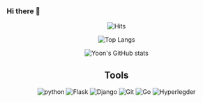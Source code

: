 ### Hi there 👋
<div align=center>
 
![Hits](https://hits.seeyoufarm.com/api/count/incr/badge.svg?url=https%3A%2F%2Fgithub.com%2FDarkphilip&count_bg=%2379C83D&title_bg=%23555555&icon=&icon_color=%23E7E7E7&title=hits&edge_flat=false)

![Top Langs](https://github-readme-stats.vercel.app/api/top-langs/?username=Darkphilip)

![Yoon's GitHub stats](https://github-readme-stats.vercel.app/api?username=Darkphilip)

## Tools

![python](http://img.shields.io/badge/Python-3776AB?style=flat-square&logo=Python&logoColor=white)
![Flask](http://img.shields.io/badge/Flask-black?style=flat-square&logo=Flask&logoColor=white)
![Django](http://img.shields.io/badge/Django-092E20?style=flat-square&logo=Django&logoColor=white)
![Git](http://img.shields.io/badge/Git-F05032?style=flat-square&logo=Git&logoColor=white)
 ![Go](http://img.shields.io/badge/Go-00ADD8?style=flat-square&logo=Go&logoColor=white)
  ![Hyperlegder](http://img.shields.io/badge/Hyperledger-2F3134?style=flat-square&logo=Hyperledger&logoColor=white)

<!--
**tigeryoon/tigeryoon** is a ✨ _special_ ✨ repository because its `README.md` (this file) appears on your GitHub profile.

Here are some ideas to get you started:

- 🔭 I’m currently working on ...
- 🌱 I’m currently learning ...
- 👯 I’m looking to collaborate on ...
- 🤔 I’m looking for help with ...
- 💬 Ask me about ...
- 📫 How to reach me: ...
- 😄 Pronouns: ...
- ⚡ Fun fact: ...
-->
